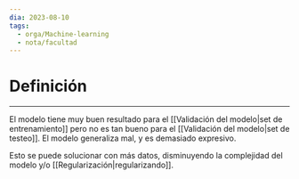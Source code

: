 ```yaml
---
dia: 2023-08-10
tags:
  - orga/Machine-learning
  - nota/facultad
---
```

# Definición
---
El modelo tiene muy buen resultado para el [[Validación del modelo|set de entrenamiento]] pero no es tan bueno para el [[Validación del modelo|set de testeo]]. El modelo generaliza mal, y es demasiado expresivo.

Esto se puede solucionar con más datos, disminuyendo la complejidad del modelo y/o [[Regularización|regularizando]].